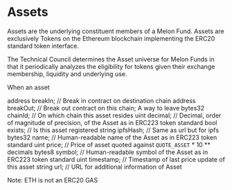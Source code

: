 # Assets

Assets are the underlying constituent members of a Melon Fund. Assets are exclusively Tokens on the Ethereum blockchain implementing the ERC20 standard token interface.

The Technical Council determines the Asset universe for Melon Funds in that it periodically analyzes the eligibility for tokens given their exchange membership, liquidity and underlying use.

When an asset


address breakIn; // Break in contract on destination chain
address breakOut; // Break out contract on this chain; A way to leave
bytes32 chainId; // On which chain this asset resides
uint decimal; // Decimal, order of magnitude of precision, of the Asset as in ERC223 token standard
bool exists; // Is this asset registered
string ipfsHash; // Same as url but for ipfs
bytes32 name; // Human-readable name of the Asset as in ERC223 token standard
uint price; // Price of asset quoted against `QUOTE_ASSET` * 10 ** decimals
bytes8 symbol; // Human-readable symbol of the Asset as in ERC223 token standard
uint timestamp; // Timestamp of last price update of this asset
string url; // URL for additional information of Asset




Note: ETH is not an ERC20
GAS
